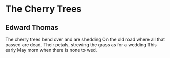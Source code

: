# The Cherry Trees
## Edward Thomas
The cherry trees bend over and are shedding
On the old road where all that passed are dead,
Their petals, strewing the grass as for a wedding
This early May morn when there is none to wed.